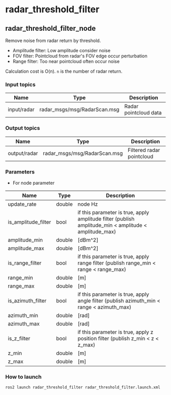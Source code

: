 # radar_threshold_filter

## radar_threshold_filter_node

Remove noise from radar return by threshold.

- Amplitude filter: Low amplitude consider noise
- FOV filter: Pointcloud from radar's FOV edge occur perturbation
- Range filter: Too near pointcloud often occur noise

Calculation cost is O(n). `n` is the number of radar return.

### Input topics

| Name        | Type                         | Description           |
| ----------- | ---------------------------- | --------------------- |
| input/radar | radar_msgs/msg/RadarScan.msg | Radar pointcloud data |

### Output topics

| Name         | Type                         | Description               |
| ------------ | ---------------------------- | ------------------------- |
| output/radar | radar_msgs/msg/RadarScan.msg | Filtered radar pointcloud |

### Parameters

- For node parameter

| Name                | Type   | Description                                                                                           |
| ------------------- | ------ | ----------------------------------------------------------------------------------------------------- |
| update_rate         | double | node Hz                                                                                               |
| is_amplitude_filter | bool   | if this parameter is true, apply amplitude filter (publish amplitude_min < amplitude < amplitude_max) |
| amplitude_min       | double | [dBm^2]                                                                                               |
| amplitude_max       | double | [dBm^2]                                                                                               |
| is_range_filter     | bool   | if this parameter is true, apply range filter (publish range_min < range < range_max)                 |
| range_min           | double | [m]                                                                                                   |
| range_max           | double | [m]                                                                                                   |
| is_azimuth_filter   | bool   | if this parameter is true, apply angle filter (publish azimuth_min < range < azimuth_max)             |
| azimuth_min         | double | [rad]                                                                                                 |
| azimuth_max         | double | [rad]                                                                                                 |
| is_z_filter         | bool   | if this parameter is true, apply z position filter (publish z_min < z < z_max)                        |
| z_min               | double | [m]                                                                                                   |
| z_max               | double | [m]                                                                                                   |

### How to launch

```sh
ros2 launch radar_threshold_filter radar_threshold_filter.launch.xml
```
